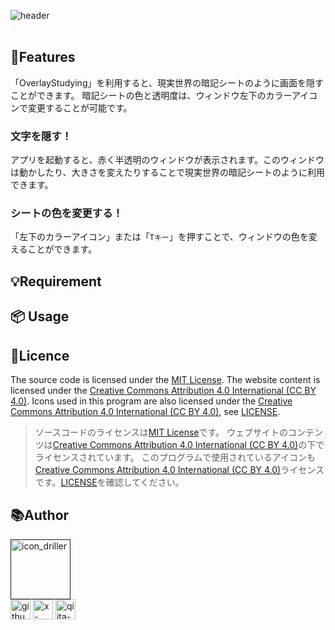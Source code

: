 ![header](https://github.com/user-attachments/assets/6e315a35-a248-4854-bef5-133dc6bb48ae)
<br>
<br>
## 📌Features
「OverlayStudying」を利用すると、現実世界の暗記シートのように画面を隠すことができます。 暗記シートの色と透明度は、ウィンドウ左下のカラーアイコンで変更することが可能です。

### 文字を隠す！
アプリを起動すると、赤く半透明のウィンドウが表示されます。このウィンドウは動かしたり、大きさを変えたりすることで現実世界の暗記シートのように利用できます。

### シートの色を変更する！
「左下のカラーアイコン」または「`Tキー`」を押すことで、ウィンドウの色を変えることができます。

## 💡Requirement



## 📦 Usage


## 🪪Licence
The source code is licensed under the [MIT License](https://opensource.org/license/mit).
The website content is licensed under the [Creative Commons Attribution 4.0 International (CC BY 4.0)](https://creativecommons.org/licenses/by-sa/4.0/).
Icons used in this program are also licensed under the [Creative Commons Attribution 4.0 International (CC BY 4.0)](https://creativecommons.org/licenses/by-sa/4.0/), see [LICENSE](./LICENSE).
<br>
> ソースコードのライセンスは[MIT License](https://opensource.org/license/mit)です。
ウェブサイトのコンテンツは[Creative Commons Attribution 4.0 International (CC BY 4.0)](https://creativecommons.org/licenses/by-sa/4.0/)の下でライセンスされています。
このプログラムで使用されているアイコンも[Creative Commons Attribution 4.0 International (CC BY 4.0)](https://creativecommons.org/licenses/by-sa/4.0/)ライセンスです。[LICENSE](./LICENSE)を確認してください。

## 📚Author
[<img width="96" alt="icon_driller" src="https://github.com/user-attachments/assets/283de1f1-3d91-4186-a3ac-45fb3b32b4a3">]()
<br>
[<img width="32" alt="github-mark" src="https://github.com/user-attachments/assets/aac2e70c-0694-49e9-8648-1970c08a57bd">](https://github.com/Sea-cl0g)
[<img width="32" alt="x-logo-black" src="https://github.com/user-attachments/assets/dc730c9f-8d64-493f-a78c-ff7206166759">](https://x.com/boo_manKnow408)
[<img width="32" alt="qiita-icon" src="https://github.com/user-attachments/assets/7ee1aa97-82b1-49b8-8e2b-1c2a0c0dc613">](https://qiita.com/boo_manKnow)
